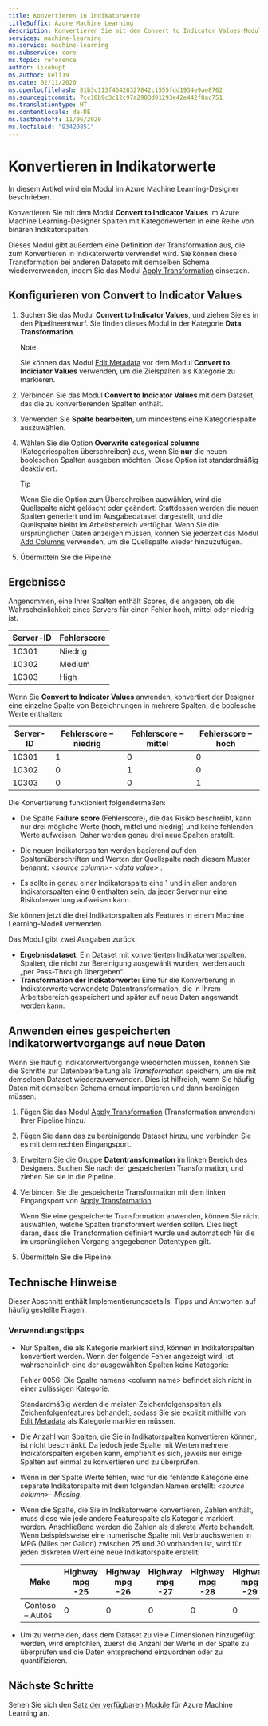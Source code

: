 ```yaml
---
title: Konvertieren in Indikatorwerte
titleSuffix: Azure Machine Learning
description: Konvertieren Sie mit dem Convert to Indicator Values-Modul im Azure Machine Learning-Designer Kategoriespalten in eine Reihe von binären Indikatorspalten.
services: machine-learning
ms.service: machine-learning
ms.subservice: core
ms.topic: reference
author: likebupt
ms.author: keli19
ms.date: 02/11/2020
ms.openlocfilehash: 81b3c113f46428327842c1555fdd1934e9ae8762
ms.sourcegitcommit: 7cc10b9c3c12c97a2903d01293e42e442f8ac751
ms.translationtype: HT
ms.contentlocale: de-DE
ms.lasthandoff: 11/06/2020
ms.locfileid: "93420851"
---
```

# <a name="convert-to-indicator-values"></a>Konvertieren in Indikatorwerte
In diesem Artikel wird ein Modul im Azure Machine Learning-Designer beschrieben.

Konvertieren Sie mit dem Modul **Convert to Indicator Values** im Azure Machine Learning-Designer Spalten mit Kategoriewerten in eine Reihe von binären Indikatorspalten.  

Dieses Modul gibt außerdem eine Definition der Transformation aus, die zum Konvertieren in Indikatorwerte verwendet wird. Sie können diese Transformation bei anderen Datasets mit demselben Schema wiederverwenden, indem Sie das Modul [Apply Transformation](apply-transformation.md) einsetzen.

## <a name="how-to-configure-convert-to-indicator-values"></a>Konfigurieren von Convert to Indicator Values

1.  Suchen Sie das Modul **Convert to Indicator Values**, und ziehen Sie es in den Pipelineentwurf. Sie finden dieses Modul in der Kategorie **Data Transformation**.
    > [!NOTE]
    > Sie können das Modul [Edit Metadata](edit-metadata.md) vor dem Modul **Convert to Indiciator Values** verwenden, um die Zielspalten als Kategorie zu markieren.

1. Verbinden Sie das Modul **Convert to Indicator Values** mit dem Dataset, das die zu konvertierenden Spalten enthält. 

1. Verwenden Sie **Spalte bearbeiten**, um mindestens eine Kategoriespalte auszuwählen.

1. Wählen Sie die Option **Overwrite categorical columns** (Kategoriespalten überschreiben) aus, wenn Sie **nur** die neuen booleschen Spalten ausgeben möchten. Diese Option ist standardmäßig deaktiviert.
    

    > [!TIP]
    >  Wenn Sie die Option zum Überschreiben auswählen, wird die Quellspalte nicht gelöscht oder geändert. Stattdessen werden die neuen Spalten generiert und im Ausgabedataset dargestellt, und die Quellspalte bleibt im Arbeitsbereich verfügbar. Wenn Sie die ursprünglichen Daten anzeigen müssen, können Sie jederzeit das Modul [Add Columns](add-columns.md) verwenden, um die Quellspalte wieder hinzuzufügen.

1. Übermitteln Sie die Pipeline.

## <a name="results"></a>Ergebnisse

Angenommen, eine Ihrer Spalten enthält Scores, die angeben, ob die Wahrscheinlichkeit eines Servers für einen Fehler hoch, mittel oder niedrig ist.  

| Server-ID | Fehlerscore |
| --------- | ------------- |
| 10301     | Niedrig           |
| 10302     | Medium        |
| 10303     | High          |

Wenn Sie **Convert to Indicator Values** anwenden, konvertiert der Designer eine einzelne Spalte von Bezeichnungen in mehrere Spalten, die boolesche Werte enthalten:  

| Server-ID | Fehlerscore – niedrig | Fehlerscore – mittel | Fehlerscore – hoch |
| --------- | ------------------- | ---------------------- | -------------------- |
| 10301     | 1                   | 0                      | 0                    |
| 10302     | 0                   | 1                      | 0                    |
| 10303     | 0                   | 0                      | 1                    |

Die Konvertierung funktioniert folgendermaßen:  

-   Die Spalte **Failure score** (Fehlerscore), die das Risiko beschreibt, kann nur drei mögliche Werte (hoch, mittel und niedrig) und keine fehlenden Werte aufweisen. Daher werden genau drei neue Spalten erstellt.  

-   Die neuen Indikatorspalten werden basierend auf den Spaltenüberschriften und Werten der Quellspalte nach diesem Muster benannt: *\<source column>- \<data value>* .  

-   Es sollte in genau einer Indikatorspalte eine 1 und in allen anderen Indikatorspalten eine 0 enthalten sein, da jeder Server nur eine Risikobewertung aufweisen kann.  

Sie können jetzt die drei Indikatorspalten als Features in einem Machine Learning-Modell verwenden.

Das Modul gibt zwei Ausgaben zurück:

- **Ergebnisdataset**: Ein Dataset mit konvertierten Indikatorwertspalten. Spalten, die nicht zur Bereinigung ausgewählt wurden, werden auch „per Pass-Through übergeben“.
- **Transformation der Indikatorwerte:** Eine für die Konvertierung in Indikatorwerte verwendete Datentransformation, die in Ihrem Arbeitsbereich gespeichert und später auf neue Daten angewandt werden kann.

## <a name="apply-a-saved-indicator-values-operation-to-new-data"></a>Anwenden eines gespeicherten Indikatorwertvorgangs auf neue Daten

Wenn Sie häufig Indikatorwertvorgänge wiederholen müssen, können Sie die Schritte zur Datenbearbeitung als *Transformation* speichern, um sie mit demselben Dataset wiederzuverwenden. Dies ist hilfreich, wenn Sie häufig Daten mit demselben Schema erneut importieren und dann bereinigen müssen.

1. Fügen Sie das Modul [Apply Transformation](apply-transformation.md) (Transformation anwenden) Ihrer Pipeline hinzu.

1. Fügen Sie dann das zu bereinigende Dataset hinzu, und verbinden Sie es mit dem rechten Eingangsport.

1. Erweitern Sie die Gruppe **Datentransformation** im linken Bereich des Designers. Suchen Sie nach der gespeicherten Transformation, und ziehen Sie sie in die Pipeline.

1. Verbinden Sie die gespeicherte Transformation mit dem linken Eingangsport von [Apply Transformation](apply-transformation.md).

   Wenn Sie eine gespeicherte Transformation anwenden, können Sie nicht auswählen, welche Spalten transformiert werden sollen. Dies liegt daran, dass die Transformation definiert wurde und automatisch für die im ursprünglichen Vorgang angegebenen Datentypen gilt.

1. Übermitteln Sie die Pipeline.
 
## <a name="technical-notes"></a>Technische Hinweise  

Dieser Abschnitt enthält Implementierungsdetails, Tipps und Antworten auf häufig gestellte Fragen.

### <a name="usage-tips"></a>Verwendungstipps

-   Nur Spalten, die als Kategorie markiert sind, können in Indikatorspalten konvertiert werden. Wenn der folgende Fehler angezeigt wird, ist wahrscheinlich eine der ausgewählten Spalten keine Kategorie:  

     Fehler 0056: Die Spalte namens \<column name> befindet sich nicht in einer zulässigen Kategorie.  

     Standardmäßig werden die meisten Zeichenfolgenspalten als Zeichenfolgenfeatures behandelt, sodass Sie sie explizit mithilfe von [Edit Metadata](edit-metadata.md) als Kategorie markieren müssen.  

-   Die Anzahl von Spalten, die Sie in Indikatorspalten konvertieren können, ist nicht beschränkt. Da jedoch jede Spalte mit Werten mehrere Indikatorspalten ergeben kann, empfiehlt es sich, jeweils nur einige Spalten auf einmal zu konvertieren und zu überprüfen.  

-   Wenn in der Spalte Werte fehlen, wird für die fehlende Kategorie eine separate Indikatorspalte mit dem folgenden Namen erstellt: *\<source column>- Missing*.  

-   Wenn die Spalte, die Sie in Indikatorwerte konvertieren, Zahlen enthält, muss diese wie jede andere Featurespalte als Kategorie markiert werden. Anschließend werden die Zahlen als diskrete Werte behandelt. Wenn beispielsweise eine numerische Spalte mit Verbrauchswerten in MPG (Miles per Gallon) zwischen 25 und 30 vorhanden ist, wird für jeden diskreten Wert eine neue Indikatorspalte erstellt:  

    | Make       | Highway mpg -25 | Highway mpg -26 | Highway mpg -27 | Highway mpg -28 | Highway mpg -29 | Highway mpg -30 |
    | ---------- | --------------- | --------------- | --------------- | --------------- | --------------- | --------------- |
    | Contoso – Autos | 0               | 0               | 0               | 0               | 0               | 1               |

- Um zu vermeiden, dass dem Dataset zu viele Dimensionen hinzugefügt werden, wird empfohlen, zuerst die Anzahl der Werte in der Spalte zu überprüfen und die Daten entsprechend einzuordnen oder zu quantifizieren.  


## <a name="next-steps"></a>Nächste Schritte

Sehen Sie sich den [Satz der verfügbaren Module](module-reference.md) für Azure Machine Learning an. 
